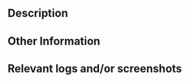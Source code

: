 <!--- If this also requires changes in the frontend, please create an issue there too. -->

## Description

<!--- If the summary in the title is not enough, you can provide more information here. -->

## Other Information

<!--- Any other information -->

## Relevant logs and/or screenshots

<!--- Paste any relevant logs - please use code blocks (```) to format console output, logs, and code as it's very hard to read otherwise. -->
